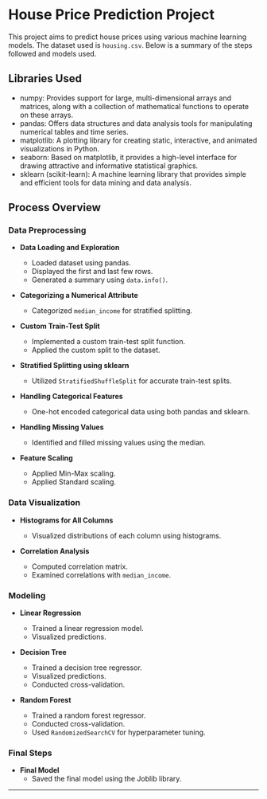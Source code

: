 # House Price Prediction Project

This project aims to predict house prices using various machine learning models. The dataset used is `housing.csv`. Below is a summary of the steps followed and models used.

## Libraries Used

- numpy: Provides support for large, multi-dimensional arrays and matrices, along with a collection of mathematical functions to operate on these arrays.
- pandas: Offers data structures and data analysis tools for manipulating numerical tables and time series.
- matplotlib: A plotting library for creating static, interactive, and animated visualizations in Python.
- seaborn: Based on matplotlib, it provides a high-level interface for drawing attractive and informative statistical graphics.
- sklearn (scikit-learn): A machine learning library that provides simple and efficient tools for data mining and data analysis.


## Process Overview

### Data Preprocessing

- **Data Loading and Exploration**
  - Loaded dataset using pandas.
  - Displayed the first and last few rows.
  - Generated a summary using `data.info()`.

- **Categorizing a Numerical Attribute**
  - Categorized `median_income` for stratified splitting.

- **Custom Train-Test Split**
  - Implemented a custom train-test split function.
  - Applied the custom split to the dataset.

- **Stratified Splitting using sklearn**
  - Utilized `StratifiedShuffleSplit` for accurate train-test splits.

- **Handling Categorical Features**
  - One-hot encoded categorical data using both pandas and sklearn.

- **Handling Missing Values**
  - Identified and filled missing values using the median.

- **Feature Scaling**
  - Applied Min-Max scaling.
  - Applied Standard scaling.

### Data Visualization

- **Histograms for All Columns**
  - Visualized distributions of each column using histograms.

- **Correlation Analysis**
  - Computed correlation matrix.
  - Examined correlations with `median_income`.

### Modeling

- **Linear Regression**
  - Trained a linear regression model.
  - Visualized predictions.

- **Decision Tree**
  - Trained a decision tree regressor.
  - Visualized predictions.
  - Conducted cross-validation.

- **Random Forest**
  - Trained a random forest regressor.
  - Conducted cross-validation.
  - Used `RandomizedSearchCV` for hyperparameter tuning.

### Final Steps

- **Final Model**
  - Saved the final model using the Joblib library.

---
